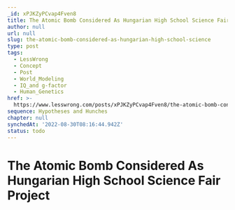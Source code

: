 ```yaml
---
_id: xPJKZyPCvap4Fven8
title: The Atomic Bomb Considered As Hungarian High School Science Fair Project
author: null
url: null
slug: the-atomic-bomb-considered-as-hungarian-high-school-science
type: post
tags:
  - LessWrong
  - Concept
  - Post
  - World_Modeling
  - IQ_and g-factor
  - Human_Genetics
href: >-
  https://www.lesswrong.com/posts/xPJKZyPCvap4Fven8/the-atomic-bomb-considered-as-hungarian-high-school-science
sequence: Hypotheses and Hunches
chapter: null
synchedAt: '2022-08-30T08:16:44.942Z'
status: todo
---
```


# The Atomic Bomb Considered As Hungarian High School Science Fair Project

